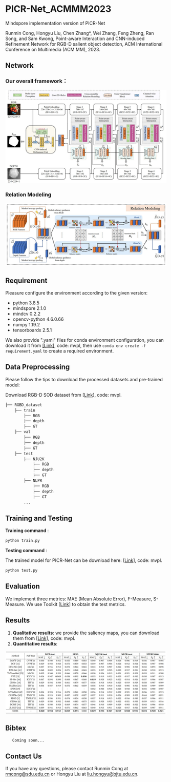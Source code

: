 # PICR-Net_ACMMM2023
Mindspore implementation version of PICR-Net

Runmin Cong, Hongyu Liu, Chen Zhang*, Wei Zhang, Feng Zheng, Ran Song, and Sam Kwong, Point-aware Interaction and CNN-induced Refinement Network for RGB-D salient object detection, ACM International Conference on Multimedia (ACM MM), 2023.
## Network

### Our overall framework：

![image](fig/overall.jpg)

### Relation Modeling

![image](fig/RM.jpg)


## Requirement

Pleasure configure the environment according to the given version:

- python 3.8.5
- mindspore 2.1.0
- mindcv 0.2.2
- opencv-python 4.6.0.66
- numpy 1.19.2
- tensorboardx 2.5.1

We also provide ".yaml" files for conda environment configuration, you can download it from [[Link]](https://pan.baidu.com/s/1rGvt7Vl6B8UFrc20xHGvyQ?pwd=mvpl), code: mvpl, then use `conda env create -f requirement.yaml` to create a required environment.

## Data Preprocessing

Please follow the tips to download the processed datasets and pre-trained model:

Download RGB-D SOD dataset from [[Link](https://pan.baidu.com/s/1qq4tY-F0umOxEPgt8POBnQ?pwd=mvpl)], code: mvpl.


```python
├── RGBD_dataset
    ├── train
        ├── RGB
        ├── depth
        ├── GT
    ├── val
        ├── RGB
        ├── depth
        ├── GT
    ├── test
        ├── NJU2K
            ├── RGB
            ├── depth
            ├── GT
        ├── NLPR
            ├── RGB
            ├── depth
            ├── GT
        ...


```



## Training and Testing

**Training command** :

```python
python train.py
```


**Testing command** :

The trained model for PICR-Net can be download here: [[Link](https://pan.baidu.com/s/1Y5qBTAxBWrsrKINGT1Vaww?pwd=mvpl)], code: mvpl.
```python
python test.py
```

## Evaluation
We implement three metrics: MAE (Mean Absolute Error), F-Measure, S-Measure.
We use Toolkit [[Link](https://github.com/zyjwuyan/SOD_Evaluation_Metrics)] to obtain the test metrics.
## Results

1. **Qualitative results**: we provide the saliency maps, you can download them from [[Link](https://pan.baidu.com/s/13k_3a8VPjJ0w5p86Iatwwg?pwd=mvpl)], code: mvpl.
2. **Quantitative results**: 

![image](fig/result.jpg)



## Bibtex
```
   Coming soon...
```
## Contact Us
If you have any questions, please contact Runmin Cong at [rmcong@sdu.edu.cn](mailto:rmcong@sdu.edu.cn) or Hongyu Liu at [liu.hongyu@bjtu.edu.cn](mailto:liu.hongyu@bjtu.edu.cn).

